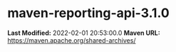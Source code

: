 # maven-reporting-api-3.1.0

**Last Modified:** 2022-02-01 20:53:00.0
**Maven URL:** https://maven.apache.org/shared-archives/
